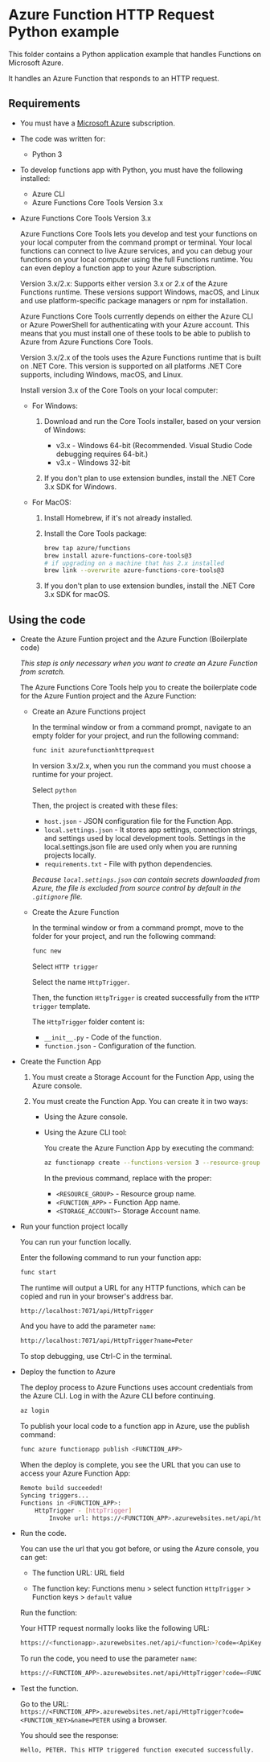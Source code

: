 # Azure Function HTTP Request Python example

This folder contains a Python application example that handles Functions on Microsoft Azure.

It handles an Azure Function that responds to an HTTP request.

## Requirements

* You must have a [Microsoft Azure](https://azure.microsoft.com/) subscription.

* The code was written for:
  * Python 3

* To develop functions app with Python, you must have the following installed:
  * Azure CLI
  * Azure Functions Core Tools Version 3.x

* Azure Functions Core Tools Version 3.x

  Azure Functions Core Tools lets you develop and test your functions on your local computer from the command prompt or terminal. Your local functions can connect to live Azure services, and you can debug your functions on your local computer using the full Functions runtime. You can even deploy a function app to your Azure subscription.

  Version 3.x/2.x: Supports either version 3.x or 2.x of the Azure Functions runtime. These versions support Windows, macOS, and Linux and use platform-specific package managers or npm for installation.

  Azure Functions Core Tools currently depends on either the Azure CLI or Azure PowerShell for authenticating with your Azure account. This means that you must install one of these tools to be able to publish to Azure from Azure Functions Core Tools.

  Version 3.x/2.x of the tools uses the Azure Functions runtime that is built on .NET Core. This version is supported on all platforms .NET Core supports, including Windows, macOS, and Linux.

  Install version 3.x of the Core Tools on your local computer:
  
  * For Windows:

    1. Download and run the Core Tools installer, based on your version of Windows:

        * v3.x - Windows 64-bit (Recommended. Visual Studio Code debugging requires 64-bit.)
        * v3.x - Windows 32-bit

    2. If you don't plan to use extension bundles, install the .NET Core 3.x SDK for Windows.

  * For MacOS:

    1. Install Homebrew, if it's not already installed.
    2. Install the Core Tools package:

       ```bash
       brew tap azure/functions
       brew install azure-functions-core-tools@3
       # if upgrading on a machine that has 2.x installed
       brew link --overwrite azure-functions-core-tools@3
       ```

    3. If you don't plan to use extension bundles, install the .NET Core 3.x SDK for macOS.

## Using the code

* Create the Azure Funtion project and the Azure Function (Boilerplate code)

  *This step is only necessary when you want to create an Azure Function from scratch.*

  The Azure Functions Core Tools help you to create the boilerplate code for the Azure Funtion project and the Azure Function:
  
  * Create an Azure Functions project
  
    In the terminal window or from a command prompt, navigate to an empty folder for your project, and run the following command:

    ```bash
    func init azurefunctionhttprequest
    ```

    In version 3.x/2.x, when you run the command you must choose a runtime for your project.

    Select `python`

    Then, the project is created with these files:

    * `host.json` - JSON configuration file for the Function App.
    * `local.settings.json` - It stores app settings, connection strings, and settings used by local development tools. Settings in the local.settings.json file are used only when you are running projects locally.
    * `requirements.txt` - File with python dependencies.

    *Because `local.settings.json` can contain secrets downloaded from Azure, the file is excluded from source control by default in the `.gitignore` file.*

  * Create the Azure Function

    In the terminal window or from a command prompt, move to the folder for your project, and run the following command:

    ```bash
    func new
    ```

    Select `HTTP trigger`

    Select the name `HttpTrigger`.

    Then, the function `HttpTrigger` is created successfully from the `HTTP trigger` template.

    The `HttpTrigger` folder content is:

    * `__init__.py` - Code of the function.
    * `function.json` - Configuration of the function.

* Create the Function App

  1. You must create a Storage Account for the Function App, using the Azure console.

  2. You must create the Function App. You can create it in two ways:

      * Using the Azure console.

      * Using the Azure CLI tool:

        You create the Azure Function App by executing the command:

        ```bash
        az functionapp create --functions-version 3 --resource-group <RESOURCE_GROUP> --os-type Linux --consumption-plan-location westeurope --runtime python --name <FUNCTION_APP> --storage-account <STORAGE_ACCOUNT>
        ```

        In the previous command, replace with the proper:

        * `<RESOURCE_GROUP>` - Resource group name.
        * `<FUNCTION_APP>` - Function App name.
        * `<STORAGE_ACCOUNT>`- Storage Account name.

* Run your function project locally

  You can run your function locally.
  
  Enter the following command to run your function app:

  ```bash
  func start
  ```

  The runtime will output a URL for any HTTP functions, which can be copied and run in your browser's address bar.
  
  ```bash
  http://localhost:7071/api/HttpTrigger
  ```

  And you have to add the parameter `name`:

  ```bash
  http://localhost:7071/api/HttpTrigger?name=Peter
  ```

  To stop debugging, use Ctrl-C in the terminal.

* Deploy the function to Azure

  The deploy process to Azure Functions uses account credentials from the Azure CLI. Log in with the Azure CLI before continuing.

  ```bash
  az login
  ```

  To publish your local code to a function app in Azure, use the publish command:

  ```bash
  func azure functionapp publish <FUNCTION_APP>
  ```

  When the deploy is complete, you see the URL that you can use to access your Azure Function App:

  ```bash
  Remote build succeeded!
  Syncing triggers...
  Functions in <FUNCTION_APP>:
      HttpTrigger - [httpTrigger]
          Invoke url: https://<FUNCTION_APP>.azurewebsites.net/api/httptrigger?code=<FUNCTION_KEY>
  ```

* Run the code.

  You can use the url that you got before, or using the Azure console, you can get:

  * The function URL: URL field

  * The function key: Functions menu > select function `HttpTrigger` > Function keys > `default` value

  Run the function:

  Your HTTP request normally looks like the following URL:

  ```bash
  https://<functionapp>.azurewebsites.net/api/<function>?code=<ApiKey>
  ```

  To run the code, you need to use the parameter `name`:

  ```bash
  https://<FUNCTION_APP>.azurewebsites.net/api/HttpTrigger?code=<FUNCTION_KEY>&name=PETER
  ```

* Test the function.

  Go to the URL: `https://<FUNCTION_APP>.azurewebsites.net/api/HttpTrigger?code=<FUNCTION_KEY>&name=PETER` using a browser.

  You should see the response:

  ```bash
  Hello, PETER. This HTTP triggered function executed successfully.
  ```
